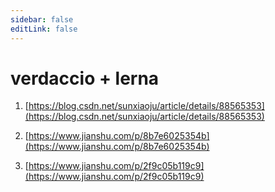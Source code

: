 ```yaml
---
sidebar: false
editLink: false
---
```


# verdaccio + lerna

1. [https://blog.csdn.net/sunxiaoju/article/details/88565353](https://blog.csdn.net/sunxiaoju/article/details/88565353)

2. [https://www.jianshu.com/p/8b7e6025354b](https://www.jianshu.com/p/8b7e6025354b)

3. [https://www.jianshu.com/p/2f9c05b119c9](https://www.jianshu.com/p/2f9c05b119c9)